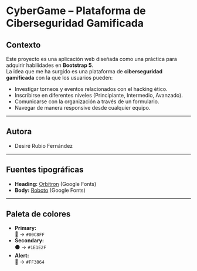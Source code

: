 #  CyberGame – Plataforma de Ciberseguridad Gamificada

##  Contexto
Este proyecto es una aplicación web diseñada como una práctica para adquirir habilidades en **Bootstrap 5**.  
La idea que me ha surgido es una plataforma de **ciberseguridad gamificada** con la que los usuarios pueden:
- Investigar torneos y eventos relacionados con el hacking ético.
- Inscribirse en diferentes niveles (Principiante, Intermedio, Avanzado).
- Comunicarse con la organización a través de un formulario.
- Navegar de manera responsive desde cualquier equipo.

---

##  Autora
- Desiré Rubio Fernández 

---

##  Fuentes tipográficas
- **Heading:** [Orbitron](https://fonts.google.com/specimen/Orbitron) (Google Fonts)  
- **Body:** [Roboto](https://fonts.google.com/specimen/Roboto) (Google Fonts)  

---

##  Paleta de colores

- **Primary:**  
  🔵  → `#00C8FF`  
- **Secondary:**  
  ⚫ → `#1E1E2F`  
- **Alert:**  
  🔴  → `#FF3864`  
